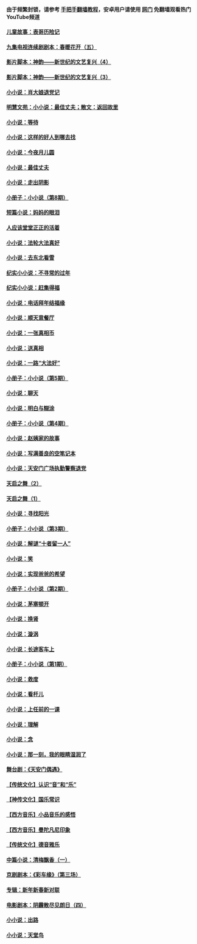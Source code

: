 #### 由于频繁封锁，请参考 [手把手翻墙教程](https://github.com/gfw-breaker/guides/wiki/)，安卓用户请使用 [网门](https://github.com/gfw-breaker/nogfw/blob/master/dl.md?t=05050901) 免翻墙观看热门YouTube频道 

#### [儿童故事：表哥历险记](../pages/328/383535.md?t=05050901) 

#### [九集电视连续剧剧本：春暖花开（五）](../pages/328/275919.md?t=05050901) 

#### [影片脚本：神韵——新世纪的文艺复兴（4）](../pages/328/266089.md?t=05050901) 

#### [影片脚本：神韵——新世纪的文艺复兴（3）](../pages/328/266087.md?t=05050901) 

#### [小小说：肖大娘退党记](../pages/328/239807.md?t=05050901) 

#### [明慧文苑：小小说：最佳丈夫；散文：返回故里](../pages/328/3439.md?t=05050901) 

#### [小小说：等待](../pages/328/223927.md?t=05050901) 

#### [小小说：这样的好人到哪去找](../pages/328/209396.md?t=05050901) 

#### [小小说：今夜月儿圆](../pages/328/193588.md?t=05050901) 

#### [小小说：最佳丈夫](../pages/328/190938.md?t=05050901) 

#### [小小说：走出阴影](../pages/328/190744.md?t=05050901) 

#### [小册子：小小说（第8期）](../pages/328/188202.md?t=05050901) 

#### [短篇小说：妈妈的眼泪](../pages/328/187712.md?t=05050901) 

#### [人应该堂堂正正的活着](../pages/328/182430.md?t=05050901) 

#### [小小说：法轮大法真好](../pages/328/174669.md?t=05050901) 

#### [小小说：去东北看雪](../pages/328/173882.md?t=05050901) 

#### [纪实小小说：不寻常的过年](../pages/328/173187.md?t=05050901) 

#### [纪实小小说：赶集得福](../pages/328/172652.md?t=05050901) 

#### [小小说：电话拜年结福缘](../pages/328/172533.md?t=05050901) 

#### [小小说：顺天意餐厅](../pages/328/170182.md?t=05050901) 

#### [小小说：一张真相币](../pages/328/169410.md?t=05050901) 

#### [小小说：送真相](../pages/328/166713.md?t=05050901) 

#### [小小说：一路“大法好”](../pages/328/162016.md?t=05050901) 

#### [小册子：小小说（第5期）](../pages/328/161131.md?t=05050901) 

#### [小小说：聊天](../pages/328/159640.md?t=05050901) 

#### [小小说：明白与糊涂](../pages/328/158101.md?t=05050901) 

#### [小册子：小小说（第4期）](../pages/328/158006.md?t=05050901) 

#### [小小说：赵姨家的故事](../pages/328/157843.md?t=05050901) 

#### [小小说：写满善良的空笔记本](../pages/328/157382.md?t=05050901) 

#### [小小说：天安门广场执勤警察退党](../pages/328/156982.md?t=05050901) 

#### [天启之舞（2）](../pages/328/153440.md?t=05050901) 

#### [天启之舞（1）](../pages/328/153439.md?t=05050901) 

#### [小小说：寻找阳光](../pages/328/153065.md?t=05050901) 

#### [小册子：小小说（第3期）](../pages/328/151715.md?t=05050901) 

#### [小小说：解谜“十者留一人”](../pages/328/148967.md?t=05050901) 

#### [小小说：笑](../pages/328/148905.md?t=05050901) 

#### [小小说：实现爸爸的希望](../pages/328/148096.md?t=05050901) 

#### [小册子：小小说（第2期）](../pages/328/147214.md?t=05050901) 

#### [小小说：茅塞顿开](../pages/328/147030.md?t=05050901) 

#### [小小说：换肾](../pages/328/146770.md?t=05050901) 

#### [小小说：漩涡](../pages/328/146683.md?t=05050901) 

#### [小小说：长途客车上](../pages/328/145076.md?t=05050901) 

#### [小册子：小小说（第1期）](../pages/328/143963.md?t=05050901) 

#### [小小说：救度](../pages/328/143927.md?t=05050901) 

#### [小小说：看杆儿](../pages/328/142137.md?t=05050901) 

#### [小小说：上任前的一课](../pages/328/140808.md?t=05050901) 

#### [小小说：理解](../pages/328/140476.md?t=05050901) 

#### [小小说：念](../pages/328/139513.md?t=05050901) 

#### [小小说：那一刻，我的眼睛湿润了](../pages/328/138476.md?t=05050901) 

#### [舞台剧：《天安门偶遇》](../pages/328/117155.md?t=05050901) 

#### [【传统文化】认识“音”和“乐”](../pages/328/108667.md?t=05050901) 

#### [【神传文化】国乐常识](../pages/328/104225.md?t=05050901) 

#### [【西方音乐】小品音乐的感悟](../pages/328/102924.md?t=05050901) 

#### [【西方音乐】曼陀凡尼印象](../pages/328/102922.md?t=05050901) 

#### [【传统文化】德音雅乐](../pages/328/102923.md?t=05050901) 

#### [中篇小说：清梅飘香（一）](../pages/328/101058.md?t=05050901) 

#### [京剧剧本：《彩车缘》（第三场）](../pages/328/96434.md?t=05050901) 

#### [专辑：新年新春新对联](../pages/328/94991.md?t=05050901) 

#### [电影剧本：阴霾散尽见朗日（四）](../pages/328/87081.md?t=05050901) 

#### [小小说：出路](../pages/328/84848.md?t=05050901) 

#### [小小说：天堂鸟](../pages/328/83084.md?t=05050901) 

